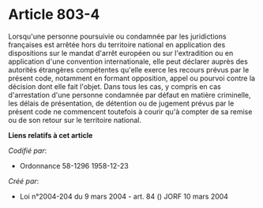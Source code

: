 # Article 803-4

Lorsqu'une personne poursuivie ou condamnée par les juridictions françaises est arrêtée hors du territoire national en
application des dispositions sur le mandat d'arrêt européen ou sur l'extradition ou en application d'une convention
internationale, elle peut déclarer auprès des autorités étrangères compétentes qu'elle exerce les recours prévus par le
présent code, notamment en formant opposition, appel ou pourvoi contre la décision dont elle fait l'objet. Dans tous les cas,
y compris en cas d'arrestation d'une personne condamnée par défaut en matière criminelle, les délais de présentation, de
détention ou de jugement prévus par le présent code ne commencent toutefois à courir qu'à compter de sa remise ou de son
retour sur le territoire national.

**Liens relatifs à cet article**

_Codifié par_:

  - Ordonnance 58-1296 1958-12-23

_Créé par_:

  - Loi n°2004-204 du 9 mars 2004 - art. 84 () JORF 10 mars 2004
